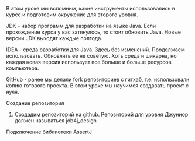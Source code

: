 В этом уроке мы вспомним, какие инструменты использовались в курсе и подготовим окружение для второго уровня.

JDK - набор программ для разработки  на языке Java. Если прохождение курса у вас затянулось, то стоит обновить Java. Новые версии JDK выходят каждые полгода.

IDEA - среда разработки для Java. Здесь без изменений. Продолжаем использовать. Обновлять ее не советую. Хоть среда и шикарна, но каждая новая версия использует все больше и больше ресурсов компьютера.

GitHub - ранее мы делали fork репозиториев c гитхаб, т.е. использовали копию готового проекта. В этом уроке мы научимся создавать проект с нуля.

Создание репозитория

1. Создадим репозиторий на github. Репозиторий для уровня Джуниор должен называться job4j_design

Подключение библиотеки AssertJ
